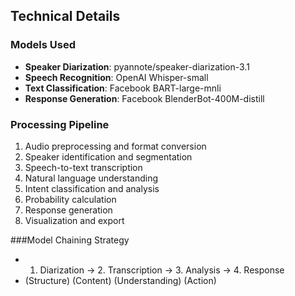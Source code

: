 ## Technical Details

### Models Used

- **Speaker Diarization**: pyannote/speaker-diarization-3.1
- **Speech Recognition**: OpenAI Whisper-small
- **Text Classification**: Facebook BART-large-mnli
- **Response Generation**: Facebook BlenderBot-400M-distill

### Processing Pipeline

1. Audio preprocessing and format conversion
2. Speaker identification and segmentation
3. Speech-to-text transcription
4. Natural language understanding
5. Intent classification and analysis
6. Probability calculation
7. Response generation
8. Visualization and export

###Model Chaining Strategy

- 1. Diarization → 2. Transcription → 3. Analysis → 4. Response
- (Structure)     (Content)        (Understanding)  (Action)
